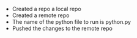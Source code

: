 - Created a repo a local repo
- Created a remote repo
- The name of the python file to run is python.py
- Pushed the changes to the remote repo
